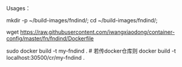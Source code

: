 Usages：

mkdir -p ~/build-images/fndind/; cd ~/build-images/fndind/;

wget https://raw.githubusercontent.com/iwangxiaodong/container-config/master/fn/fndind/Dockerfile

sudo docker build -t my-fndind . # 若传docker仓库则 docker build -t localhost:30500/cr/my-fndind .
